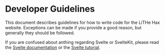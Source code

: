 # Developer Guidelines

This document describes guidelines for how to write code for the LiTHe Hax website. Exceptions can be made if you provide a good reason, but generally they should be followed.

If you are confused about anthing regarding Svelte or SvelteKit, please read the [Svelte documentation](https://svelte.dev/docs) or the [Svelte tutorial](https://svelte.dev/tutorial).
